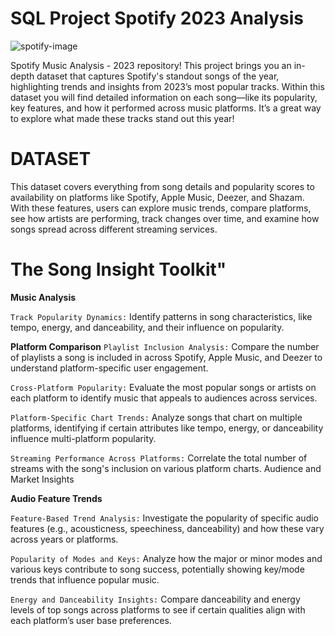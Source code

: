 # SQL Project Spotify 2023 Analysis
![spotify-image](https://github.com/user-attachments/assets/370c97cc-501f-40e0-9268-75a9eceea365)

 Spotify Music Analysis - 2023 repository! This project brings you an in-depth dataset that captures Spotify's standout songs of the year, highlighting trends and insights from 2023’s most popular tracks.
 Within this dataset you will find detailed information on each song—like its popularity, key features, and how it performed across music platforms. It’s a great way to explore what made these tracks stand out this year!

# DATASET 
This dataset covers everything from song details and popularity scores to availability on platforms like Spotify, Apple Music, Deezer, and Shazam.
With these features, users can explore music trends, compare platforms, see how artists are performing, track changes over time, and examine how songs spread across different streaming services.

# The Song Insight Toolkit"

**Music Analysis**

`Track Popularity Dynamics:` Identify patterns in song characteristics, like tempo, energy, and danceability, and their influence on popularity.

**Platform Comparison**
`Playlist Inclusion Analysis:` Compare the number of playlists a song is included in across Spotify, Apple Music, and Deezer to understand platform-specific user engagement.

`Cross-Platform Popularity:` Evaluate the most popular songs or artists on each platform to identify music that appeals to audiences across services.

`Platform-Specific Chart Trends:` Analyze songs that chart on multiple platforms, identifying if certain attributes like tempo, energy, or danceability influence multi-platform popularity.

`Streaming Performance Across Platforms:` Correlate the total number of streams with the song's inclusion on various platform charts.
Audience and Market Insights

**Audio Feature Trends**

`Feature-Based Trend Analysis:` Investigate the popularity of specific audio features (e.g., acousticness, speechiness, danceability) and how these vary across years or platforms.

`Popularity of Modes and Keys:` Analyze how the major or minor modes and various keys contribute to song success, potentially showing key/mode trends that influence popular music.

`Energy and Danceability Insights:` Compare danceability and energy levels of top songs across platforms to see if certain qualities align with each platform’s user base preferences.
